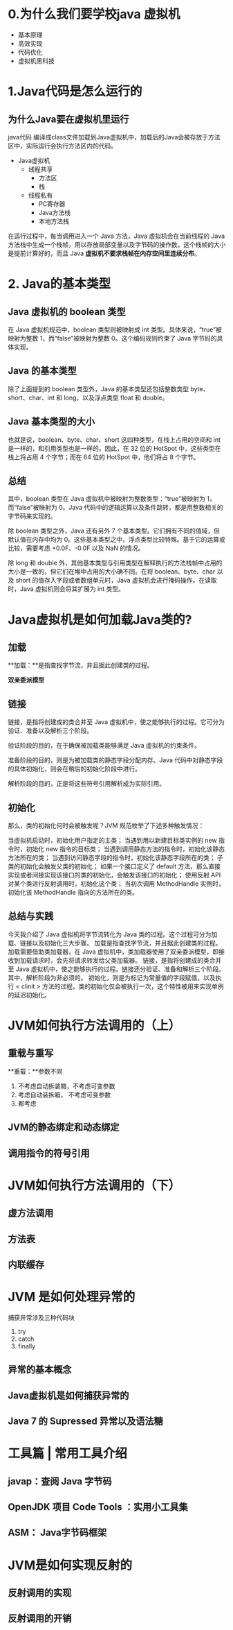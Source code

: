 
# 0.为什么我们要学校java 虚拟机

*   基本原理
*   高效实现
*   代码优化
*   虚拟机黑科技

# 1.Java代码是怎么运行的

## 为什么Java要在虚拟机里运行

java代码 编译成class文件加载到Java虚拟机中，加载后的Java会被存放于方法区中，实际运行会执行方法区内的代码。

* Java虚拟机
  * 线程共享
    * 方法区
    * 栈
  * 线程私有
    * PC寄存器
    * Java方法栈
    * 本地方法栈

在运行过程中，每当调用进入一个 Java 方法，Java 虚拟机会在当前线程的 Java 方法栈中生成一个栈帧，用以存放局部变量以及字节码的操作数。这个栈帧的大小是提前计算好的，而且 Java **虚拟机不要求栈帧在内存空间里连续分布**。

# 2. Java的基本类型

## Java 虚拟机的 boolean 类型

在 Java 虚拟机规范中，boolean 类型则被映射成 int 类型。具体来说，“true”被映射为整数 1，而“false”被映射为整数 0。这个编码规则约束了 Java 字节码的具体实现。

## Java 的基本类型

除了上面提到的 boolean 类型外，Java 的基本类型还包括整数类型 byte、short、char、int 和 long，以及浮点类型 float 和 double。
   
## Java 基本类型的大小

也就是说，boolean、byte、char、short 这四种类型，在栈上占用的空间和 int 是一样的，和引用类型也是一样的。因此，在 32 位的 HotSpot 中，这些类型在栈上将占用 4 个字节；而在 64 位的 HotSpot 中，他们将占 8 个字节。

## 总结

其中，boolean 类型在 Java 虚拟机中被映射为整数类型：“true”被映射为 1，而“false”被映射为 0。Java 代码中的逻辑运算以及条件跳转，都是用整数相关的字节码来实现的。

除 boolean 类型之外，Java 还有另外 7 个基本类型。它们拥有不同的值域，但默认值在内存中均为 0。这些基本类型之中，浮点类型比较特殊。基于它的运算或比较，需要考虑 +0.0F、-0.0F 以及 NaN 的情况。

除 long 和 double 外，其他基本类型与引用类型在解释执行的方法栈帧中占用的大小是一致的，但它们在堆中占用的大小确不同。在将 boolean、byte、char 以及 short 的值存入字段或者数组单元时，Java 虚拟机会进行掩码操作。在读取时，Java 虚拟机则会将其扩展为 int 类型。


# Java虚拟机是如何加载Java类的?

## 加载

**加载：**是指查找字节流，并且据此创建类的过程。

**双亲委派模型**

## 链接

链接，是指将创建成的类合并至 Java 虚拟机中，使之能够执行的过程。它可分为验证、准备以及解析三个阶段。

验证阶段的目的，在于确保被加载类能够满足 Java 虚拟机的约束条件。

准备阶段的目的，则是为被加载类的静态字段分配内存。Java 代码中对静态字段的具体初始化，则会在稍后的初始化阶段中进行。

解析阶段的目的，正是将这些符号引用解析成为实际引用。

## 初始化

那么，类的初始化何时会被触发呢？JVM 规范枚举了下述多种触发情况：

当虚拟机启动时，初始化用户指定的主类；
当遇到用以新建目标类实例的 new 指令时，初始化 new 指令的目标类；
当遇到调用静态方法的指令时，初始化该静态方法所在的类；
当遇到访问静态字段的指令时，初始化该静态字段所在的类；
子类的初始化会触发父类的初始化；
如果一个接口定义了 default 方法，那么直接实现或者间接实现该接口的类的初始化，会触发该接口的初始化；
使用反射 API 对某个类进行反射调用时，初始化这个类；
当初次调用 MethodHandle 实例时，初始化该 MethodHandle 指向的方法所在的类。

## 总结与实践

今天我介绍了 Java 虚拟机将字节流转化为 Java 类的过程。这个过程可分为加载、链接以及初始化三大步骤。
加载是指查找字节流，并且据此创建类的过程。加载需要借助类加载器，在 Java 虚拟机中，类加载器使用了双亲委派模型，即接收到加载请求时，会先将请求转发给父类加载器。
链接，是指将创建成的类合并至 Java 虚拟机中，使之能够执行的过程。链接还分验证、准备和解析三个阶段。其中，解析阶段为非必须的。
初始化，则是为标记为常量值的字段赋值，以及执行 < clinit > 方法的过程。类的初始化仅会被执行一次，这个特性被用来实现单例的延迟初始化。

# JVM如何执行方法调用的（上）

## 重载与重写

**重载：**参数不同
1. 不考虑自动拆装箱，不考虑可变参数
2. 考虑自动装拆箱， 不考虑可变参数
3. 都考虑
   
## JVM的静态绑定和动态绑定
  
## 调用指令的符号引用

# JVM如何执行方法调用的（下）

## 虚方法调用

## 方法表

## 内联缓存

# JVM 是如何处理异常的

捕获异常涉及三种代码块
1. try
2. catch
3. finally

## 异常的基本概念

## Java虚拟机是如何捕获异常的

## Java 7 的 Supressed 异常以及语法糖

# 工具篇 | 常用工具介绍

## javap：查阅 Java 字节码

## OpenJDK 项目 Code Tools ：实用小工具集

## ASM： Java字节码框架

# JVM是如何实现反射的

## 反射调用的实现

## 反射调用的开销


